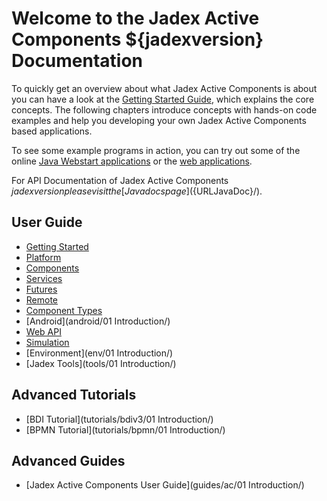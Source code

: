 # Welcome to the Jadex Active Components ${jadexversion} Documentation

To quickly get an overview about what Jadex Active Components is about you can have a look at the [Getting Started Guide](getting-started/getting-started), which explains the core concepts.
The following chapters introduce concepts with hands-on code examples and help you developing your own Jadex Active Components based applications.

To see some example programs in action, you can try out some of the online [Java Webstart applications](${URLJadexExamples}) or the [web applications](https://www.activecomponents.org/jadex-applications-web/).

For API Documentation of Jadex Active Components ${jadexversion} please visit the [Javadocs page](${URLJavaDoc}/).

## User Guide
  * [Getting Started](getting-started/getting-started/)
  * [Platform](platform/platform/)  
  * [Components](components/components/)  
  * [Services](services/services/)
  * [Futures](futures/futures/)
  * [Remote](remote/remote/)
  * [Component Types](component-types/component-types/)
  * [Android](android/01 Introduction/)
  * [Web API](webapi/webapi/)
  * [Simulation](simulation/simulation/)
  * [Environment](env/01 Introduction/)
  * [Jadex Tools](tools/01 Introduction/)

## Advanced Tutorials
 * [BDI Tutorial](tutorials/bdiv3/01 Introduction/)
 * [BPMN Tutorial](tutorials/bpmn/01 Introduction/)

## Advanced Guides
 * [Jadex Active Components User Guide](guides/ac/01 Introduction/)  
 <!--* [BDI User Guide](guides/bdi/01 Introduction)  -->
